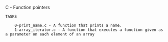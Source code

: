 C - Function pointers

	TASKS

		0-print_name.c - A function that prints a name.
		1-array_iterator.c - A function that executes a function given as a parameter on each element of an array
